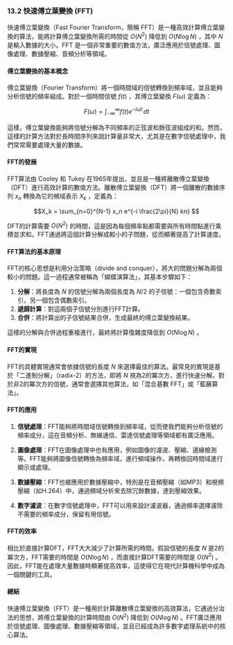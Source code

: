 ### **13.2 快速傅立葉變換 (FFT)**

快速傅立葉變換（Fast Fourier Transform，簡稱 FFT）是一種高效計算傅立葉變換的算法，能將計算傅立葉變換所需的時間從  $O(N^2)$  降低到  $O(N \log N)$ ，其中  $N$  是輸入數據的大小。FFT 是一個非常重要的數值方法，廣泛應用於信號處理、圖像處理、數據壓縮、音頻分析等領域。

#### **傅立葉變換的基本概念**

傅立葉變換（Fourier Transform）將一個時間域的信號轉換到頻率域，並且能夠分析信號的頻率組成。對於一個時間信號  $f(t)$ ，其傅立葉變換  $F(\omega)$  定義為：


```math
F(\omega) = \int_{-\infty}^{\infty} f(t) e^{-i \omega t} \, dt

```

這樣，傅立葉變換能夠將信號分解為不同頻率的正弦波和餘弦波組成的和。然而，這樣的計算方法對於長時間序列來說計算量非常大，尤其是在數字信號處理中，我們常常需要處理大量的數據。

#### **FFT的發展**

FFT算法由 Cooley 和 Tukey 在1965年提出，並且是一種將離散傅立葉變換（DFT）進行高效計算的數值方法。離散傅立葉變換（DFT）將一個離散的數據序列  $x_n$  轉換為它的頻域表示  $X_k$ ，定義為：


```math
X_k = \sum_{n=0}^{N-1} x_n e^{-i \frac{2\pi}{N} kn}

```

DFT的計算需要  $O(N^2)$  的時間，這是因為每個頻率點都需要與所有時間點進行乘積並求和。FFT通過將這個計算分解成較小的子問題，從而顯著提高了計算速度。

#### **FFT算法的基本原理**

FFT的核心思想是利用分治策略（divide and conquer），將大的問題分解為兩個較小的問題。這一過程通常被稱為「蝴蝶演算法」，其基本步驟如下：

1. **分解**：將長度為  $N$  的信號分解為兩個長度為  $N/2$  的子信號：一個包含奇數索引，另一個包含偶數索引。
2. **遞歸計算**：對這兩個子信號分別進行FFT計算。
3. **合併**：將計算出的子信號結果合併，生成最終的傅立葉變換結果。

這樣的分解與合併過程重複進行，最終將計算復雜度降低到  $O(N \log N)$ 。

#### **FFT的實現**

FFT的具體實現通常會依據信號的長度  $N$  來選擇最佳的算法。最常見的實現是基於「二進制分解」（radix-2）的方法，即將  $N$  視為2的冪次方，進行快速分解。對於非2的冪次方的信號，通常會選擇其他算法，如「混合基數 FFT」或「藍藤算法」。

#### **FFT的應用**

1. **信號處理**：FFT能夠將時間域信號轉換到頻率域，從而使我們能夠分析信號的頻率成分，這在音頻分析、無線通信、雷達信號處理等領域都有廣泛應用。
   
2. **圖像處理**：FFT在圖像處理中也有應用，例如圖像的濾波、壓縮、邊緣檢測等。FFT能夠將圖像信號轉換為頻率域，進行頻域操作，再轉換回時間域進行顯示或處理。

3. **數據壓縮**：FFT也被應用於數據壓縮中，特別是在音頻壓縮（如MP3）和視頻壓縮（如H.264）中，通過頻域分析來去除冗餘數據，達到壓縮效果。

4. **數字濾波**：在數字信號處理中，FFT可以用來設計濾波器，通過頻率選擇濾除不需要的頻率成分，保留有用信號。

#### **FFT的效率**

相比於直接計算DFT，FFT大大減少了計算所需的時間。假設信號的長度  $N$  是2的冪次方，FFT需要的時間是  $O(N \log N)$ ，而直接計算DFT需要的時間是  $O(N^2)$ 。因此，FFT能在處理大量數據時顯著提高效率，這使得它在現代計算機科學中成為一個關鍵的工具。

#### **總結**

快速傅立葉變換（FFT）是一種用於計算離散傅立葉變換的高效算法，它通過分治法的思想，將傅立葉變換的計算時間由  $O(N^2)$  降低到  $O(N \log N)$ 。FFT廣泛應用於信號處理、圖像處理、數據壓縮等領域，並且已經成為許多數字處理系統中的核心算法。